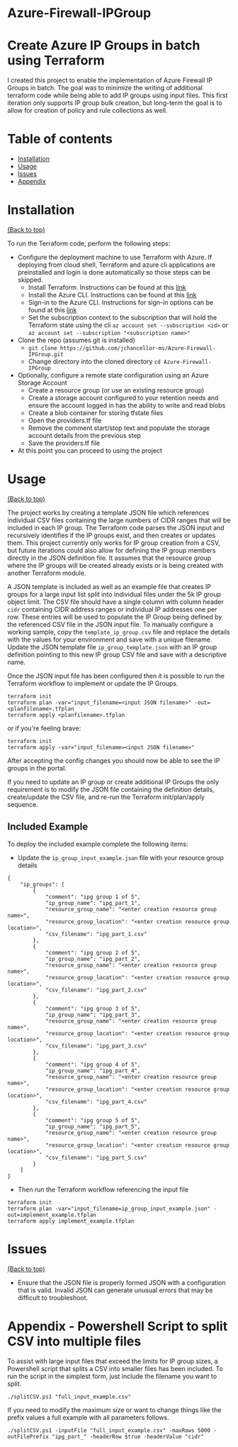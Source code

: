 # Azure-Firewall-IPGroup
# Create Azure IP Groups in batch using Terraform

<!-- Project description -->
I created this project to enable the implementation of Azure Firewall IP Groups in batch.  The goal was to minimize the writing of additional terraform code while being able to add IP groups using input files. This first iteration only supports IP group bulk creation, but long-term the goal is to allow for creation of policy and rule collections as well.

# Table of contents

- [Installation](#installation)
- [Usage](#usage)
- [Issues](#Issues)
- [Appendix](#Appendix)

# Installation
[(Back to top)](#table-of-contents)

To run the Terraform code, perform the following steps:
- Configure the deployment machine to use Terraform with Azure. If deploying from cloud shell, Terraform and azure cli applications are preinstalled and login is done automatically so those steps can be skipped.
    - Install Terraform.  Instructions can be found at this [link](https://learn.hashicorp.com/tutorials/terraform/install-cli)
    - Install the Azure CLI.  Instructions can be found at this [link](https://docs.microsoft.com/en-us/cli/azure/install-azure-cli)
    - Sign-in to the Azure CLI. Instructions for sign-in options can be found at this [link](https://docs.microsoft.com/en-us/cli/azure/authenticate-azure-cli)
    - Set the subscription context to the subscription that will hold the Terraform state using the cli `az account set --subscription <id>` or `az account set --subscription "<subscription name>"`
- Clone the repo (assumes git is installed)
    - `git clone https://github.com/jchancellor-ms/Azure-Firewall-IPGroup.git`
    - Change directory into the cloned directory `cd Azure-Firewall-IPGroup`
- Optionally, configure a remote state configuration using an Azure Storage Account
    - Create a resource group (or use an existing resource group) 
    - Create a storage account configured to your retention needs and ensure the account logged in has the ability to write and read blobs
    - Create a blob container for storing tfstate files
    - Open the providers.tf file
    - Remove the comment start/stop text and populate the storage account details from the previous step 
    - Save the providers.tf file
- At this point you can proceed to using the project

# Usage
[(Back to top)](#table-of-contents)

The project works by creating a template JSON file which references individual CSV files containing the large numbers of CIDR ranges that will be included in each IP group.  The Terraform code parses the JSON input and recursively identifies if the IP groups exist, and then creates or updates them. This project currently only works for IP group creation from a CSV, but future iterations could also allow for defining the IP group members directly in the JSON definition file. It assumes that the resource group where the IP groups will be created already exists or is being created with another Terraform module.

A JSON template is included as well as an example file that creates IP groups for a large input list split into individual files under the 5k IP group object limit. The CSV file should have a single column with column header `cidr` containing CIDR address ranges or individual IP addresses one per row.  These entries will be used to populate the IP Group being defined by the referenced CSV file in the JSON input file. To manually configure a working sample, copy the `template_ip_group.csv` file and replace the details with the values for your environment and save with a unique filename. Update the JSON template file `ip_group_template.json` with an IP group definition pointing to this new IP group CSV file and save with a descriptive name.

Once the JSON input file has been configured then it is possible to run the Terraform workflow to implement or update the IP Groups.

```
terraform init
terraform plan -var="input_filename=<input JSON filename>" -out=<planfilename>.tfplan
terraform apply <planfilename>.tfplan
```

or if you're feeling brave:
```
terraform init
terraform apply -var="input_filename=<input JSON filename>" 
```

After accepting the config changes you should now be able to see the IP groups in the portal.

If you need to update an IP group or create additional IP Groups the only requirement is to modify the JSON file containing the definition details, create/update the CSV file, and re-run the Terraform init/plan/apply sequence.

## Included Example
To deploy the included example complete the following items:
- Update the `ip_group_input_example.json` file with your resource group details
```
{  
    "ip_groups": [
        {
            "comment": "ipg group 1 of 5",
            "ip_group_name": "ipg_part_1",
            "resource_group_name": "<enter creation resource group name>",
            "resource_group_location": "<enter creation resource group location>",            
            "csv_filename": "ipg_part_1.csv"
        },
        {
            "comment": "ipg group 2 of 5",
            "ip_group_name": "ipg_part_2",
            "resource_group_name": "<enter creation resource group name>",
            "resource_group_location": "<enter creation resource group location>",           
            "csv_filename": "ipg_part_2.csv"
        },
        {
            "comment": "ipg group 3 of 5",
            "ip_group_name": "ipg_part_3",
            "resource_group_name": "<enter creation resource group name>",
            "resource_group_location": "<enter creation resource group location>",            
            "csv_filename": "ipg_part_3.csv"
        },
        {
            "comment": "ipg group 4 of 5",
            "ip_group_name": "ipg_part_4",
            "resource_group_name": "<enter creation resource group name>",
            "resource_group_location": "<enter creation resource group location>",             
            "csv_filename": "ipg_part_4.csv"
        },
        {
            "comment": "ipg group 5 of 5",
            "ip_group_name": "ipg_part_5",
            "resource_group_name": "<enter creation resource group name>",
            "resource_group_location": "<enter creation resource group location>",          
            "csv_filename": "ipg_part_5.csv"
        }
    ]
}
```
- Then run the Terraform workflow referencing the input file
```
terraform init
terraform plan -var="input_filename=ip_group_input_example.json" -out=implement_example.tfplan
terraform apply implement_example.tfplan
```


# Issues
[(Back to top)](#table-of-contents)

- Ensure that the JSON file is properly formed JSON with a configuration that is valid. Invalid JSON can generate unusual errors that may be difficult to troubleshoot.


# Appendix - Powershell Script to split CSV into multiple files
To assist with large input files that exceed the limits for IP group sizes, a Powershell script that splits a CSV into smaller files has been included.  To run the script in the simplest form, just include the filename you want to split.
```
./splitCSV.ps1 "full_input_example.csv"
```

If you need to modify the maximum size or want to change things like the prefix values a full example with all parameters follows.
```
./splitCSV.ps1 -inputFile "full_input_example.csv" -maxRows 5000 -outFilePrefix "ipg_part_" -headerRow $true -headerValue "cidr"
```




<!-- Add the footer here 
# Footer
[(Back to top)](#table-of-contents)

Leave a star in GitHub, give a clap in Medium and share this guide if you found this helpful.


 ![Footer](https://github.com/navendu-pottekkat/awesome-readme/blob/master/fooooooter.png) -->
